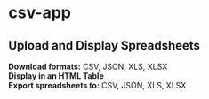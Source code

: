 # csv-app

## Upload and Display Spreadsheets  
**Download formats:** CSV, JSON, XLS, XLSX  
**Display in an HTML Table**  
**Export spreadsheets to:** CSV, JSON, XLS, XLSX 
